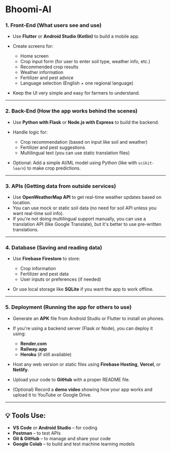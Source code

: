 # Bhoomi-AI

### 1. **Front-End (What users see and use)**
* Use **Flutter** or **Android Studio (Kotlin)** to build a mobile app.
* Create screens for:

  * Home screen
  * Crop input form (for user to enter soil type, weather info, etc.)
  * Recommended crop results
  * Weather information
  * Fertilizer and pest advice
  * Language selection (English + one regional language)
* Keep the UI very simple and easy for farmers to understand.

---

### 2. **Back-End (How the app works behind the scenes)**

* Use **Python with Flask** or **Node.js with Express** to build the backend.
* Handle logic for:

  * Crop recommendation (based on input like soil and weather)
  * Fertilizer and pest suggestions
  * Multilingual text (you can use static translation files)
* Optional: Add a simple AI/ML model using Python (like with `scikit-learn`) to make crop predictions.

---

### 3. **APIs (Getting data from outside services)**

* Use **OpenWeatherMap API** to get real-time weather updates based on location.
* You can use mock or static soil data (no need for soil API unless you want real-time soil info).
* If you're not doing multilingual support manually, you can use a translation API (like Google Translate), but it's better to use pre-written translations.

---

### 4. **Database (Saving and reading data)**

* Use **Firebase Firestore** to store:

  * Crop information
  * Fertilizer and pest data
  * User inputs or preferences (if needed)
* Or use local storage like **SQLite** if you want the app to work offline.

---

### 5. **Deployment (Running the app for others to use)**

* Generate an **APK** file from Android Studio or Flutter to install on phones.
* If you're using a backend server (Flask or Node), you can deploy it using:

  * **Render.com**
  * **Railway.app**
  * **Heroku** (if still available)
* Host any web version or static files using **Firebase Hosting**, **Vercel**, or **Netlify**.
* Upload your code to **GitHub** with a proper README file.
* (Optional) Record a **demo video** showing how your app works and upload it to YouTube or Google Drive.

---

## 💡 Tools Use:

* **VS Code** or **Android Studio** – for coding
* **Postman** – to test APIs
* **Git & GitHub** – to manage and share your code
* **Google Colab** – to build and test machine learning models

